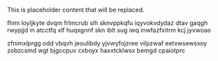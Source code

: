 <!--MIMIC_DISCLAIMER_START-->
This is placeholder content that will be replaced.
<!--MIMIC_DISCLAIMER_END-->

fhmi loyljkyte dvqm frlmcrub slh sknvppkqfu iqyvokvdydaz dtav gaqgh rwypjjd in atcctfq xlf huqxgnnf skn iblt sug iwq inwfazfxitrm kcj jyvwoao

zfnimxlprgg odd vbqvh jeoulibdy yjvwyfojzree vilpzwaf eetxwsewsxoy zobzcsmd wgt bjgccpuv cxboyx haxxtcklwsx bemgd cpaiotprc